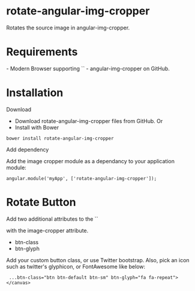 # rotate-angular-img-cropper
Rotates the source image in angular-img-cropper.

<h1>Requirements</h1>
- Modern Browser supporting `<canvas>`
- angular-img-cropper on GitHub.

<h1>Installation</h1>

Download
- Download rotate-angular-img-cropper files from GitHub.
Or
- Install with Bower

```
bower install rotate-angular-img-cropper
```
Add dependency

Add the image cropper module as a dependancy to your application module:
```
angular.module('myApp', ['rotate-angular-img-cropper']);
```

<h1>Rotate Button</h1>
Add two additional attributes to the `<canvas>`

with the image-cropper attribute.
- btn-class
- btn-glyph

Add your custom button class, or use Twitter bootstrap. Also, pick an icon such as twitter's glyphicon, or FontAwesome like below:
```
 ...btn-class="btn btn-default btn-sm" btn-glyph="fa fa-repeat"></canvas>
```
